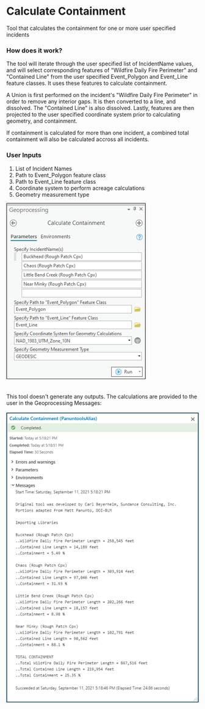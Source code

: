 # Calculate Containment

Tool that calculates the containment for one or more user specified incidents

### How does it work?

The tool will iterate through the user specified list of IncidentName values, and will select corresponding features of "Wildfire Daily Fire Perimeter" and "Contained Line" from the user specified Event_Polygon and Event_Line feature classes. It uses these features to calculate containment.

A Union is first performed on the incident's "Wildfire Daily Fire Perimeter" in order to remove any interior gaps. It is then converted to a line, and dissolved. The "Contained Line" is also dissolved. Lastly, features are then projected to the user specified coordinate system prior to calculating geometry, and containment.

If containment is calculated for more than one incident, a combined total containment will also be calculated accross all incidents.


### User Inputs

1. List of Incident Names
2. Path to Event_Polygon feature class
3. Path to Event_Line feature class
4. Coordinate system to perform acreage calculations
5. Geometry measurement type

![screenshot_CalculateContainment_1.png](/docs/screenshot_CalculateContainment_1.png?raw=true)
\
\
\
This tool doesn't generate any outputs. The calculations are provided to the user in the Geoprocessing Messages:
\
\
![screenshot_CalculateContainment_2.png](/docs/screenshot_CalculateContainment_2.png?raw=true)
